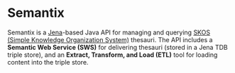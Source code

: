 # Semantix

Semantix is a [Jena](http://jena.apache.org/documentation/ontology/)-based Java API for managing and querying [SKOS (Simple Knowledge Organization System)](http://www.w3.org/2004/02/skos/) thesauri. The API includes a **Semantic Web Service (SWS)** for delivering thesauri (stored in a Jena TDB triple store), and an **Extract, Transform, and Load (ETL)** tool for loading content into the triple store.

